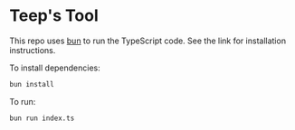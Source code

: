 # Teep's Tool

This repo uses [bun](https://bun.sh) to run the TypeScript code. See the link for installation instructions.

To install dependencies:

```bash
bun install
```

To run:

```bash
bun run index.ts
```